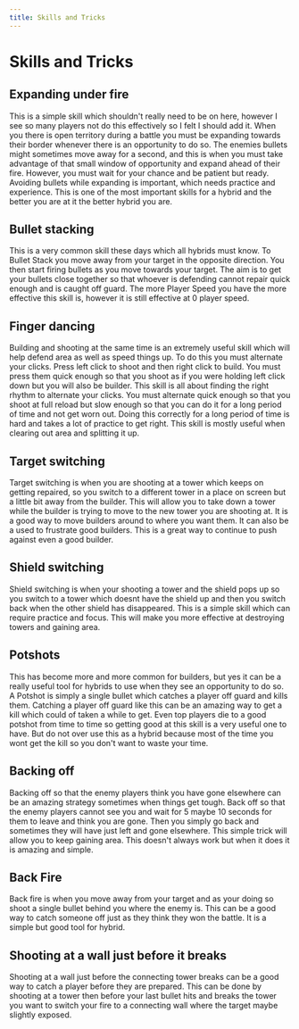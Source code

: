 ```yaml
---
title: Skills and Tricks
---
```


# Skills and Tricks

## Expanding under fire

This is a simple skill which shouldn't really need to be on here, however I see so many players not do this effectively so I felt I should add it. When you there is open territory during a battle you must be expanding towards their border whenever there is an opportunity to do so. The enemies bullets might sometimes move away for a second, and this is when you must take advantage of that small window of opportunity and expand ahead of their fire. However, you must wait for your chance and be patient but ready. Avoiding bullets while expanding is important, which needs practice and experience. This is one of the most important skills for a hybrid and the better you are at it the better hybrid you are.

## Bullet stacking
This is a very common skill these days which all hybrids must know. To Bullet Stack you move away from your target in the opposite direction. You then start firing bullets as you move towards your target. The aim is to get your bullets close together so that whoever is defending cannot repair quick enough and is caught off guard. The more Player Speed you have the more effective this skill is, however it is still effective at 0 player speed.

## Finger dancing
Building and shooting at the same time is an extremely useful skill which will help defend area as well as speed things up. To do this you must alternate your clicks. Press left click to shoot and then right click to build. You must press them quick enough so that you shoot as if you were holding left click down but you will also be builder. This skill is all about finding the right rhythm to alternate your clicks. You must alternate quick enough so that you shoot at full reload but slow enough so that you can do it for a long period of time and not get worn out. Doing this correctly for a long period of time is hard and takes a lot of practice to get right. This skill is mostly useful when clearing out area and splitting it up.

## Target switching
Target switching is when you are shooting at a tower which keeps on getting repaired, so you switch to a different tower in a place on screen but a little bit away from the builder. This will allow you to take down a tower while the builder is trying to move to the new tower you are shooting at. It is a good way to move builders around to where you want them. It can also be a used to frustrate good builders. This is a great way to continue to push against even a good builder.

## Shield switching
Shield switching is when your shooting a tower and the shield pops up so you switch to a tower which doesnt have the shield up and then you switch back when the other shield has disappeared. This is a simple skill which can require practice and focus. This will make you more effective at destroying towers and gaining area.

## Potshots
This has become more and more common for builders, but yes it can be a really useful tool for hybrids to use when they see an opportunity to do so. A Potshot is simply a single bullet which catches a player off guard and kills them. Catching a player off guard like this can be an amazing way to get a kill which could of taken a while to get. Even top players die to a good potshot from time to time so getting good at this skill is a very useful one to have. But do not over use this as a hybrid because most of the time you wont get the kill so you don't want to waste your time.

## Backing off
Backing off so that the enemy players think you have gone elsewhere can be an amazing strategy sometimes when things get tough. Back off so that the enemy players cannot see you and wait for 5 maybe 10 seconds for them to leave and think you are gone. Then you simply go back and sometimes they will have just left and gone elsewhere. This simple trick will allow you to keep gaining area. This doesn't always work but when it does it is amazing and simple.

## Back Fire
Back fire is when you move away from your target and as your doing so shoot a single bullet behind you where the enemy is. This can be a good way to catch someone off just as they think they won the battle. It is a simple but good tool for hybrid.

## Shooting at a wall just before it breaks
Shooting at a wall just before the connecting tower breaks can be a good way to catch a player before they are prepared. This can be done by shooting at a tower then before your last bullet hits and breaks the tower you want to switch your fire to a connecting wall where the target maybe slightly exposed.